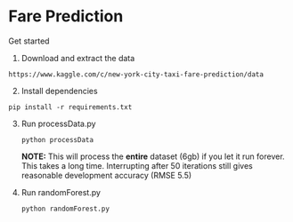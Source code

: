 # Fare Prediction

Get started

1.  Download and extract the data

   ```
   https://www.kaggle.com/c/new-york-city-taxi-fare-prediction/data
   ```

2.  Install dependencies

   ```
   pip install -r requirements.txt
   ```

3. Run processData.py

   ```
   python processData
   ```

   **NOTE:** This will process the **entire** dataset (6gb) if you let it run forever. This takes a long time. Interrupting after 50 iterations still gives reasonable development accuracy (RMSE 5.5)

4. Run randomForest.py

   ```
   python randomForest.py
   ```

   ​